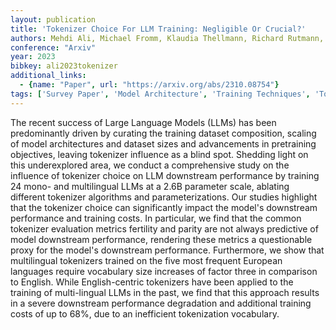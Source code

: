 ```yaml
---
layout: publication
title: 'Tokenizer Choice For LLM Training: Negligible Or Crucial?'
authors: Mehdi Ali, Michael Fromm, Klaudia Thellmann, Richard Rutmann, Max Lübbering, Johannes Leveling, Katrin Klug, Jan Ebert, Niclas Doll, Jasper Schulze Buschhoff, Charvi Jain, Alexander Arno Weber, Lena Jurkschat, Hammam Abdelwahab, Chelsea John, Pedro Ortiz Suarez, Malte Ostendorff, Samuel Weinbach, Rafet Sifa, Stefan Kesselheim, Nicolas Flores-herr
conference: "Arxiv"
year: 2023
bibkey: ali2023tokenizer
additional_links:
  - {name: "Paper", url: "https://arxiv.org/abs/2310.08754"}
tags: ['Survey Paper', 'Model Architecture', 'Training Techniques', 'Tokenization', 'Pretraining Methods']
---
```

The recent success of Large Language Models (LLMs) has been predominantly
driven by curating the training dataset composition, scaling of model
architectures and dataset sizes and advancements in pretraining objectives,
leaving tokenizer influence as a blind spot. Shedding light on this
underexplored area, we conduct a comprehensive study on the influence of
tokenizer choice on LLM downstream performance by training 24 mono- and
multilingual LLMs at a 2.6B parameter scale, ablating different tokenizer
algorithms and parameterizations. Our studies highlight that the tokenizer
choice can significantly impact the model's downstream performance and training
costs. In particular, we find that the common tokenizer evaluation metrics
fertility and parity are not always predictive of model downstream performance,
rendering these metrics a questionable proxy for the model's downstream
performance. Furthermore, we show that multilingual tokenizers trained on the
five most frequent European languages require vocabulary size increases of
factor three in comparison to English. While English-centric tokenizers have
been applied to the training of multi-lingual LLMs in the past, we find that
this approach results in a severe downstream performance degradation and
additional training costs of up to 68%, due to an inefficient tokenization
vocabulary.
